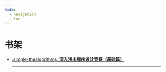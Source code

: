 ```yaml
---
hide:
  - navigation
  - toc
---
```


# 书架

<div class="grid cards" markdown>

-   [:simple-thealgorithms: **深入浅出程序设计竞赛（基础篇）**](./深入浅出程序设计竞赛（基础篇）/index.md)

    ***

</div>